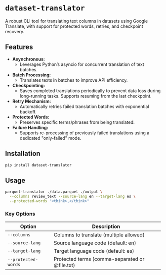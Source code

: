 # `dataset-translator`

A robust CLI tool for translating text columns in datasets using Google Translate, with support for protected words, retries, and checkpoint recovery.

## Features

- **Asynchronous:**
  - Leverages Python’s asyncio for concurrent translation of text batches.
- **Batch Processing:**
  - Translates texts in batches to improve API efficiency.
- **Checkpointing:**
  - Saves completed translations periodically to prevent data loss during long-running tasks. Supports resuming from the last checkpoint.
- **Retry Mechanism:**
  - Automatically retries failed translation batches with exponential backoff.
- **Protected Words:**
  - Preserves specific terms/phrases from being translated.
- **Failure Handling:**
  - Supports re-processing of previously failed translations using a dedicated "only-failed" mode.

## Installation

```bash
pip install dataset-translator
```

## Usage

```bash
parquet-translator ./data.parquet ./output \
  --columns review_text --source-lang en --target-lang es \
  --protected-words "<think>,</think>"
```

### Key Options

| Option | Description |
|--------|-------------|
| `--columns` | Columns to translate (multiple allowed) |
| `--source-lang` | Source language code (default: en) |
| `--target-lang` | Target language code (default: es) |
| `--protected-words` | Protected terms (comma-separated or @file.txt) |